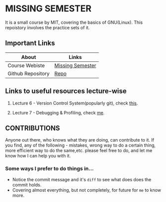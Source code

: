 # MISSING SEMESTER

It is a small course by MIT, covering the basics of GNU(Linux).
This repoistory involves the practice sets of it.

## Important Links

| About      | Links |
| ----------- | ----------- |
| Course Webiste      | [Missing Semester](https://www.missing.csail.mit.edu/2020)       |
| Github Repository   | [Repo](https://github.com/missing-semester/missing-semester)        |

## Links to useful resources lecture-wise

1. Lecture 6 - Version Control System(popularly git), check [this](https://github.com/IumoInfinium/missing_semester/blob/main/lecture6/resources.md).

2. Lecture 7 - Debugging & Profiling, check [me](https://github.com/IumoInfinium/missing_semester/blob/main/lecture7/resources.md).

## CONTRIBUTIONS

Anyone out there, who knows what they are doing, can contribute to it. If you find, any of the following - mistakes, wrong way to do a certain thing, more efficient way to do the same,etc. please feel free to do, and let me know how I can help you with it.

### Some ways I prefer to do things in...

- Notice the commit message and it's `diff` to see what does does the commit holds.
- Covering almost everything, but not completely, for future for `me` to know more.

